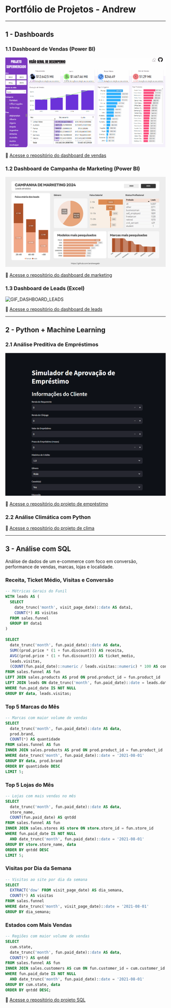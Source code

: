 # Portfólio de Projetos - Andrew 

---

## 1 - Dashboards

### 1.1 Dashboard de Vendas (Power BI)
![GIF_DASHBOARD_VENDAS](https://raw.githubusercontent.com/andrewgabr/Supermercado_Dashboard/refs/heads/master/assets/Gif_Power_BI.gif)

🔗 [Acesse o repositório do dashboard de vendas](https://github.com/andrewgabr/Supermercado_Dashboard)

### 1.2 Dashboard de Campanha de Marketing (Power BI)
![GIF_DASHBOARD_MARKETING](https://raw.githubusercontent.com/andrewgabr/Campanha_Marketing-Dashboard/refs/heads/master/imgs/Screenshot%202025-03-30%20215249.png)

🔗 [Acesse o repositório do dashboard de marketing](https://github.com/andrewgabr/Campanha_Marketing-Dashboard)

### 1.3 Dashboard de Leads (Excel)
![GIF_DASHBOARD_LEADS](https://raw.githubusercontent.com/andrewgabr/Leads_excel_dashboard/refs/heads/master/imgs/query.png)

🔗 [Acesse o repositório do dashboard de leads](https://github.com/andrewgabr/Leads_excel_dashboard?tab=readme-ov-file)

---

## 2 - Python + Machine Learning

### 2.1 Análise Preditiva de Empréstimos
![GIF_LOAN](https://raw.githubusercontent.com/andrewgabr/aprovacao-emprestimo/refs/heads/master/imgs/Anima%C3%A7%C3%A3o.gif)

🔗 [Acesse o repositório do projeto de empréstimo](https://github.com/andrewgabr/aprovacao-emprestimo)

### 2.2 Análise Climática com Python

🔗 [Acesse o repositório do projeto de clima](https://github.com/andrewgabr/Analise_Climatica_Szeged-Regressao)

---

## 3 - Análise com SQL

Análise de dados de um e-commerce com foco em conversão, performance de vendas, marcas, lojas e localidade.

### Receita, Ticket Médio, Visitas e Conversão

```sql
-- Métricas Gerais do Funil
WITH leads AS (
  SELECT
    date_trunc('month', visit_page_date)::date AS data1,
    COUNT(*) AS visitas
  FROM sales.funnel
  GROUP BY data1
)

SELECT
  date_trunc('month', fun.paid_date)::date AS data,
  SUM((prod.price * (1 + fun.discount))) AS receita,
  AVG((prod.price * (1 + fun.discount))) AS ticket_medio,
  leads.visitas,
  (COUNT(fun.paid_date)::numeric / leads.visitas::numeric) * 100 AS conversao
FROM sales.funnel AS fun
LEFT JOIN sales.products AS prod ON prod.product_id = fun.product_id
LEFT JOIN leads ON date_trunc('month', fun.paid_date)::date = leads.data1
WHERE fun.paid_date IS NOT NULL
GROUP BY data, leads.visitas;
```

### Top 5 Marcas do Mês

```sql
-- Marcas com maior volume de vendas
SELECT
  date_trunc('month', fun.paid_date)::date AS data,
  prod.brand,
  COUNT(*) AS quantidade
FROM sales.funnel AS fun
INNER JOIN sales.products AS prod ON prod.product_id = fun.product_id
WHERE date_trunc('month', fun.paid_date)::date = '2021-08-01'
GROUP BY data, prod.brand
ORDER BY quantidade DESC
LIMIT 5;
```

### Top 5 Lojas do Mês

```sql
-- Lojas com mais vendas no mês
SELECT
  date_trunc('month', fun.paid_date)::date AS data,
  store_name,
  COUNT(fun.paid_date) AS qntdd
FROM sales.funnel AS fun
INNER JOIN sales.stores AS store ON store.store_id = fun.store_id
WHERE fun.paid_date IS NOT NULL
  AND date_trunc('month', fun.paid_date)::date = '2021-08-01'
GROUP BY store.store_name, data
ORDER BY qntdd DESC
LIMIT 5;
```

### Visitas por Dia da Semana

```sql
-- Visitas ao site por dia da semana
SELECT
  EXTRACT('dow' FROM visit_page_date) AS dia_semana,
  COUNT(*) AS visitas
FROM sales.funnel
WHERE date_trunc('month', visit_page_date)::date = '2021-08-01'
GROUP BY dia_semana;
```

### Estados com Mais Vendas

```sql
-- Regiões com maior volume de vendas
SELECT
  cum.state,
  date_trunc('month', fun.paid_date)::date AS data,
  COUNT(*) AS qntdd
FROM sales.funnel AS fun
INNER JOIN sales.customers AS cum ON fun.customer_id = cum.customer_id
WHERE fun.paid_date IS NOT NULL
  AND date_trunc('month', fun.paid_date)::date = '2021-08-01'
GROUP BY cum.state, data
ORDER BY qntdd DESC;
```

🔗 [Acesse o repositório do projeto SQL](https://github.com/andrewgabr/link_projeto_sql)

